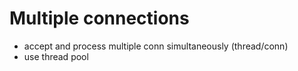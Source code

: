 # Multiple connections

- accept and process multiple conn simultaneously (thread/conn)
- use thread pool
